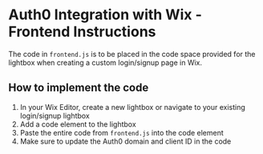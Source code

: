 # Auth0 Integration with Wix - Frontend Instructions

The code in `frontend.js` is to be placed in the code space provided for the lightbox when creating a custom login/signup page in Wix.

## How to implement the code

1. In your Wix Editor, create a new lightbox or navigate to your existing login/signup lightbox
2. Add a code element to the lightbox
3. Paste the entire code from `frontend.js` into the code element
4. Make sure to update the Auth0 domain and client ID in the code